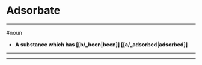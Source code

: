# Adsorbate
---
#noun
- **A substance which has [[b/_been|been]] [[a/_adsorbed|adsorbed]]**
---
---
